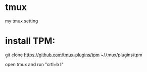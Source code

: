 # tmux
my tmux setting

# install TPM:
git clone https://github.com/tmux-plugins/tpm ~/.tmux/plugins/tpm

open tmux and run "crtl+b I"
